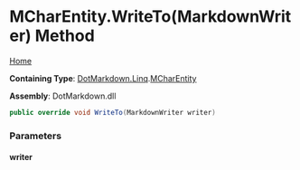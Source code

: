 # MCharEntity\.WriteTo\(MarkdownWriter\) Method

[Home](../../../../README.md)

**Containing Type**: [DotMarkdown.Linq](../../README.md)\.[MCharEntity](../README.md)

**Assembly**: DotMarkdown\.dll

```csharp
public override void WriteTo(MarkdownWriter writer)
```

### Parameters

#### writer

